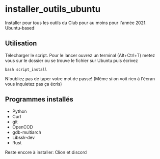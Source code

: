 # installer_outils_ubuntu
Installer pour tous les outils du Club pour au moins pour l'année 2021. Ubuntu-based 

## Utilisation 
Télecharger le script.
Pour le lancer ouvrez un terminal (Alt+Ctrl+T) metez vous sur le dossier ou se trouve le fichier sur Ubuntu puis écrivez
```
bash script_install
```
N'oubliez pas de taper votre mot de passe! (Même si on voit rien à l'écran vous inquietez pas ça écris)

## Programmes installés
* Python
* Curl
* git
* OpenCOD
* gdb-multiarch
* Libssk-dev
* Rust
         
         
Reste encore à installer: Clion et discord
